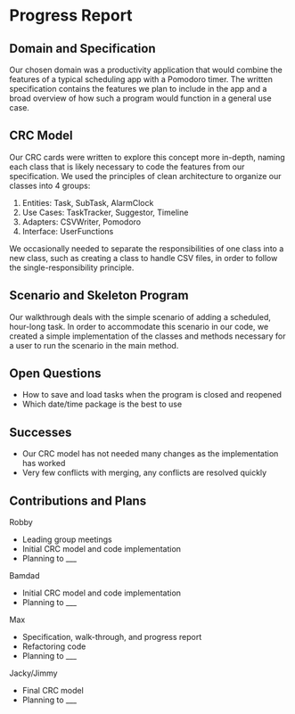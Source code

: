 # Progress Report

## Domain and Specification
Our chosen domain was a productivity application that would combine the features of a typical scheduling app with a Pomodoro timer. The written specification contains the features we plan to include in the app and a broad overview of how such a program would function in a general use case.

## CRC Model
Our CRC cards were written to explore this concept more in-depth, naming each class that is likely necessary to code the features from our specification. We used the principles of clean architecture to organize our classes into 4 groups:
1. Entities: Task, SubTask, AlarmClock
2. Use Cases: TaskTracker, Suggestor, Timeline
3. Adapters: CSVWriter, Pomodoro
4. Interface: UserFunctions

We occasionally needed to separate the responsibilities of one class into a new class, such as creating a class to handle CSV files, in order to follow the single-responsibility principle.

## Scenario and Skeleton Program
Our walkthrough deals with the simple scenario of adding a scheduled, hour-long task. In order to accommodate this scenario in our code, we created a simple implementation of the classes and methods necessary for a user to run the scenario in the main method.

## Open Questions
- How to save and load tasks when the program is closed and reopened
- Which date/time package is the best to use

## Successes
- Our CRC model has not needed many changes as the implementation has worked
- Very few conflicts with merging, any conflicts are resolved quickly

## Contributions and Plans
Robby
- Leading group meetings
- Initial CRC model and code implementation
- Planning to ___

Bamdad
- Initial CRC model and code implementation
- Planning to ___

Max
- Specification, walk-through, and progress report
- Refactoring code
- Planning to ___

Jacky/Jimmy
- Final CRC model
- Planning to ___
